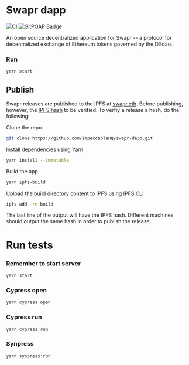 # Swapr dapp

[![CI](https://github.com/ImpeccableHQ/swapr-dapp/workflows/CI/badge.svg)](https://github.com/ImpeccableHQ/swapr-dapp/actions?query=branch%3Adevelop+workflow%3ACI)
[![GitPOAP Badge](https://public-api.gitpoap.io/v1/repo/levelkdev/swapr-dapp/badge)](https://www.gitpoap.io/gh/levelkdev/swapr-dapp)

An open source decentralized application for Swapr -- a protocol for decentralized exchange of Ethereum tokens governed by the DXdao.

### Run

```bash
yarn start
```

## Publish

Swapr releases are published to the IPFS at [swapr.eth](https://swapr.eth.limo). Before publishing, however, the [IPFS hash](https://docs.ipfs.io/concepts/hashing/) to be verified. To verfiy a release a hash, do the following:

Clone the repo

```bash
git clone https://github.com/ImpeccableHQ/swapr-dapp.git
```

Install dependencies using Yarn

```bash
yarn install --immutable
```

Build the app

```bash
yarn ipfs-build
```

Upload the build directory content to IPFS using [IPFS CLI](https://docs.ipfs.io/install/command-line/#system-requirements)

```bash
ipfs add -rn build
```

The last line of the output will have the IPFS hash. Different machines should output the same hash in order to publish the release.

# Run tests

### Remember to start server

`yarn start`

### Cypress open

`yarn cypress open`

### Cypress run

`yarn cypress:run`

### Synpress

`yarn synpress:run`
